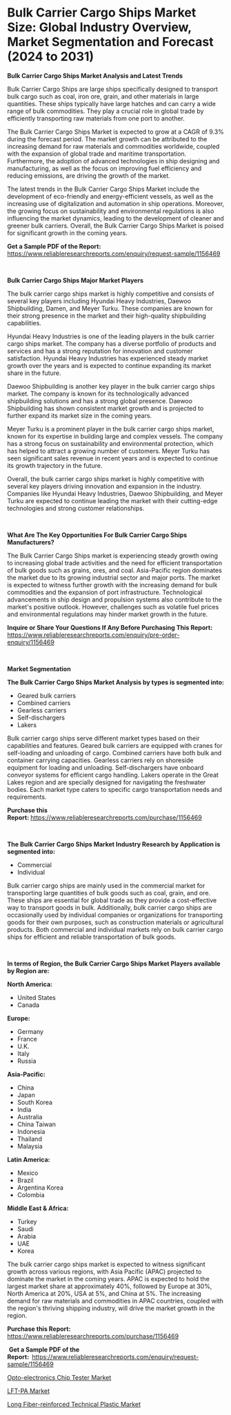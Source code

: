 <p><h1>Bulk Carrier Cargo Ships Market Size: Global Industry Overview, Market Segmentation and Forecast (2024 to 2031)</h1></p><p><strong>Bulk Carrier Cargo Ships Market Analysis and Latest Trends</strong></p>
<p><p>Bulk Carrier Cargo Ships are large ships specifically designed to transport bulk cargo such as coal, iron ore, grain, and other materials in large quantities. These ships typically have large hatches and can carry a wide range of bulk commodities. They play a crucial role in global trade by efficiently transporting raw materials from one port to another.</p><p>The Bulk Carrier Cargo Ships Market is expected to grow at a CAGR of 9.3% during the forecast period. The market growth can be attributed to the increasing demand for raw materials and commodities worldwide, coupled with the expansion of global trade and maritime transportation. Furthermore, the adoption of advanced technologies in ship designing and manufacturing, as well as the focus on improving fuel efficiency and reducing emissions, are driving the growth of the market.</p><p>The latest trends in the Bulk Carrier Cargo Ships Market include the development of eco-friendly and energy-efficient vessels, as well as the increasing use of digitalization and automation in ship operations. Moreover, the growing focus on sustainability and environmental regulations is also influencing the market dynamics, leading to the development of cleaner and greener bulk carriers. Overall, the Bulk Carrier Cargo Ships Market is poised for significant growth in the coming years.</p></p>
<p><strong>Get a Sample PDF of the Report:&nbsp;</strong> <a href="https://www.reliableresearchreports.com/enquiry/request-sample/1156469">https://www.reliableresearchreports.com/enquiry/request-sample/1156469</a></p>
<p>&nbsp;</p>
<p><strong>Bulk Carrier Cargo Ships Major Market Players</strong></p>
<p><p>The bulk carrier cargo ships market is highly competitive and consists of several key players including Hyundai Heavy Industries, Daewoo Shipbuilding, Damen, and Meyer Turku. These companies are known for their strong presence in the market and their high-quality shipbuilding capabilities.</p><p>Hyundai Heavy Industries is one of the leading players in the bulk carrier cargo ships market. The company has a diverse portfolio of products and services and has a strong reputation for innovation and customer satisfaction. Hyundai Heavy Industries has experienced steady market growth over the years and is expected to continue expanding its market share in the future.</p><p>Daewoo Shipbuilding is another key player in the bulk carrier cargo ships market. The company is known for its technologically advanced shipbuilding solutions and has a strong global presence. Daewoo Shipbuilding has shown consistent market growth and is projected to further expand its market size in the coming years.</p><p>Meyer Turku is a prominent player in the bulk carrier cargo ships market, known for its expertise in building large and complex vessels. The company has a strong focus on sustainability and environmental protection, which has helped to attract a growing number of customers. Meyer Turku has seen significant sales revenue in recent years and is expected to continue its growth trajectory in the future.</p><p>Overall, the bulk carrier cargo ships market is highly competitive with several key players driving innovation and expansion in the industry. Companies like Hyundai Heavy Industries, Daewoo Shipbuilding, and Meyer Turku are expected to continue leading the market with their cutting-edge technologies and strong customer relationships.</p></p>
<p>&nbsp;</p>
<p><strong>What Are The Key Opportunities For Bulk Carrier Cargo Ships Manufacturers?</strong></p>
<p><p>The Bulk Carrier Cargo Ships market is experiencing steady growth owing to increasing global trade activities and the need for efficient transportation of bulk goods such as grains, ores, and coal. Asia-Pacific region dominates the market due to its growing industrial sector and major ports. The market is expected to witness further growth with the increasing demand for bulk commodities and the expansion of port infrastructure. Technological advancements in ship design and propulsion systems also contribute to the market's positive outlook. However, challenges such as volatile fuel prices and environmental regulations may hinder market growth in the future.</p></p>
<p><strong>Inquire or Share Your Questions If Any Before Purchasing This Report:</strong> <a href="https://www.reliableresearchreports.com/enquiry/pre-order-enquiry/1156469">https://www.reliableresearchreports.com/enquiry/pre-order-enquiry/1156469</a></p>
<p>&nbsp;</p>
<p><strong>Market Segmentation</strong></p>
<p><strong>The Bulk Carrier Cargo Ships Market Analysis by types is segmented into:</strong></p>
<p><ul><li>Geared bulk carriers</li><li>Combined carriers</li><li>Gearless carriers</li><li>Self-dischargers</li><li>Lakers</li></ul></p>
<p><p>Bulk carrier cargo ships serve different market types based on their capabilities and features. Geared bulk carriers are equipped with cranes for self-loading and unloading of cargo. Combined carriers have both bulk and container carrying capacities. Gearless carriers rely on shoreside equipment for loading and unloading. Self-dischargers have onboard conveyor systems for efficient cargo handling. Lakers operate in the Great Lakes region and are specially designed for navigating the freshwater bodies. Each market type caters to specific cargo transportation needs and requirements.</p></p>
<p><strong>Purchase this Report:&nbsp;</strong><a href="https://www.reliableresearchreports.com/purchase/1156469">https://www.reliableresearchreports.com/purchase/1156469</a></p>
<p>&nbsp;</p>
<p><strong>The Bulk Carrier Cargo Ships Market Industry Research by Application is segmented into:</strong></p>
<p><ul><li>Commercial</li><li>Individual</li></ul></p>
<p><p>Bulk carrier cargo ships are mainly used in the commercial market for transporting large quantities of bulk goods such as coal, grain, and ore. These ships are essential for global trade as they provide a cost-effective way to transport goods in bulk. Additionally, bulk carrier cargo ships are occasionally used by individual companies or organizations for transporting goods for their own purposes, such as construction materials or agricultural products. Both commercial and individual markets rely on bulk carrier cargo ships for efficient and reliable transportation of bulk goods.</p></p>
<p>&nbsp;</p>
<p><strong>In terms of Region, the Bulk Carrier Cargo Ships Market Players available by Region are:</strong></p>
<p>
    <p> <strong> North America: </strong>
        <ul>
            <li>United States</li>
            <li>Canada</li>
        </ul>
        </p> 
    <p> <strong> Europe: </strong>
        <ul>
            <li>Germany</li>
            <li>France</li>
            <li>U.K.</li>
            <li>Italy</li>
            <li>Russia</li>
        </ul>
        </p> 
    <p> <strong> Asia-Pacific: </strong>
        <ul>
            <li>China</li>
            <li>Japan</li>
            <li>South Korea</li>
            <li>India</li>
            <li>Australia</li>
            <li>China Taiwan</li>
            <li>Indonesia</li>
            <li>Thailand</li>
            <li>Malaysia</li>
        </ul>
        </p> 
    <p> <strong> Latin America: </strong>
        <ul>
            <li>Mexico</li>
            <li>Brazil</li>
            <li>Argentina Korea</li>
            <li>Colombia</li>
        </ul>
        </p> 
    <p> <strong> Middle East & Africa: </strong>
        <ul>
            <li>Turkey</li>
            <li>Saudi</li>
            <li>Arabia</li>
            <li>UAE</li>
            <li>Korea</li>
        </ul>
    </p>
    </p>
<p><p>The bulk carrier cargo ships market is expected to witness significant growth across various regions, with Asia Pacific (APAC) projected to dominate the market in the coming years. APAC is expected to hold the largest market share at approximately 40%, followed by Europe at 30%, North America at 20%, USA at 5%, and China at 5%. The increasing demand for raw materials and commodities in APAC countries, coupled with the region's thriving shipping industry, will drive the market growth in the region.</p></p>
<p><strong>Purchase this Report: </strong><a href="https://www.reliableresearchreports.com/purchase/1156469">https://www.reliableresearchreports.com/purchase/1156469</a></p>
<p>&nbsp;<strong>Get a Sample PDF of the Report:&nbsp;&nbsp;</strong><a href="https://www.reliableresearchreports.com/enquiry/request-sample/1156469">https://www.reliableresearchreports.com/enquiry/request-sample/1156469</a></p>
<p><strong></strong></p>
<p><p><a href="https://view.publitas.com/reportprime-1/opto-electronics-chip-tester-market-size-market-share-and-global-market-analysis-report-2023-2030/">Opto-electronics Chip Tester Market</a></p><p><a href="https://view.publitas.com/reportprime-1/lft-pa-market-size-share-trends-analysis-report-by-material-by-type-by-end-user-by-region-and-segment-forecasts-2023-2030/">LFT-PA Market</a></p><p><a href="https://view.publitas.com/reportprime-1/long-fiber-reinforced-technical-plastic-market-analysis-and-market-size-global-industry-overview-market-segmentation-and-forecast-2023-to-2030/">Long Fiber-reinforced Technical Plastic Market</a></p></p>